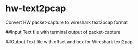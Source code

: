 # hw-text2pcap
Convert HW packet-capture to wireshark text2pcap format

##Input
Text file with terminal output of packet-capture

##Output
Text file with offset and hex for Wireshark text2pap